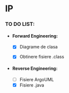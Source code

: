 # IP

### TO DO LIST:

 - #### Forward Engineering:
    - [x] Diagrame de clasa
    - [x] Obtinere fisiere .class
    
    
- #### Reverse Engineering: 
    - [ ] Fisiere ArgoUML
    - [x] Fisiere .java
